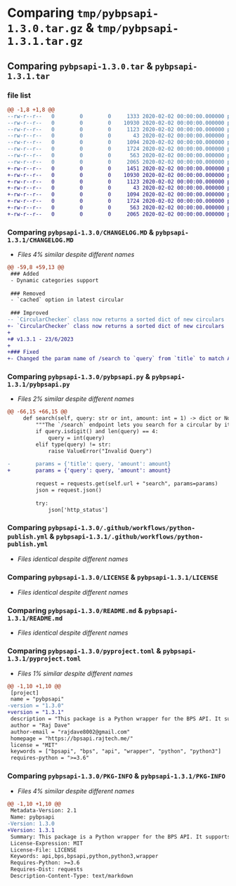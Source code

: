 # Comparing `tmp/pybpsapi-1.3.0.tar.gz` & `tmp/pybpsapi-1.3.1.tar.gz`

## Comparing `pybpsapi-1.3.0.tar` & `pybpsapi-1.3.1.tar`

### file list

```diff
@@ -1,8 +1,8 @@
--rw-r--r--   0        0        0     1333 2020-02-02 00:00:00.000000 pybpsapi-1.3.0/CHANGELOG.MD
--rw-r--r--   0        0        0    10930 2020-02-02 00:00:00.000000 pybpsapi-1.3.0/pybpsapi.py
--rw-r--r--   0        0        0     1123 2020-02-02 00:00:00.000000 pybpsapi-1.3.0/.github/workflows/python-publish.yml
--rw-r--r--   0        0        0       43 2020-02-02 00:00:00.000000 pybpsapi-1.3.0/.gitignore
--rw-r--r--   0        0        0     1094 2020-02-02 00:00:00.000000 pybpsapi-1.3.0/LICENSE
--rw-r--r--   0        0        0     1724 2020-02-02 00:00:00.000000 pybpsapi-1.3.0/README.md
--rw-r--r--   0        0        0      563 2020-02-02 00:00:00.000000 pybpsapi-1.3.0/pyproject.toml
--rw-r--r--   0        0        0     2065 2020-02-02 00:00:00.000000 pybpsapi-1.3.0/PKG-INFO
+-rw-r--r--   0        0        0     1451 2020-02-02 00:00:00.000000 pybpsapi-1.3.1/CHANGELOG.MD
+-rw-r--r--   0        0        0    10930 2020-02-02 00:00:00.000000 pybpsapi-1.3.1/pybpsapi.py
+-rw-r--r--   0        0        0     1123 2020-02-02 00:00:00.000000 pybpsapi-1.3.1/.github/workflows/python-publish.yml
+-rw-r--r--   0        0        0       43 2020-02-02 00:00:00.000000 pybpsapi-1.3.1/.gitignore
+-rw-r--r--   0        0        0     1094 2020-02-02 00:00:00.000000 pybpsapi-1.3.1/LICENSE
+-rw-r--r--   0        0        0     1724 2020-02-02 00:00:00.000000 pybpsapi-1.3.1/README.md
+-rw-r--r--   0        0        0      563 2020-02-02 00:00:00.000000 pybpsapi-1.3.1/pyproject.toml
+-rw-r--r--   0        0        0     2065 2020-02-02 00:00:00.000000 pybpsapi-1.3.1/PKG-INFO
```

### Comparing `pybpsapi-1.3.0/CHANGELOG.MD` & `pybpsapi-1.3.1/CHANGELOG.MD`

 * *Files 4% similar despite different names*

```diff
@@ -59,8 +59,13 @@
 ### Added
 - Dynamic categories support
 
 ### Removed
 - `cached` option in latest circular
 
 ### Improved
-- `CircularChecker` class now returns a sorted dict of new circulars
+- `CircularChecker` class now returns a sorted dict of new circulars
+
+# v1.3.1 - 23/6/2023
+
+### Fixed
+- Changed the param name of /search to `query` from `title` to match API change
```

### Comparing `pybpsapi-1.3.0/pybpsapi.py` & `pybpsapi-1.3.1/pybpsapi.py`

 * *Files 2% similar despite different names*

```diff
@@ -66,15 +66,15 @@
     def search(self, query: str or int, amount: int = 1) -> dict or None:
         """The `/search` endpoint lets you search for a circular by its name or ID"""
         if query.isdigit() and len(query) == 4:
             query = int(query)
         elif type(query) != str:
             raise ValueError("Invalid Query")
 
-        params = {'title': query, 'amount': amount}
+        params = {'query': query, 'amount': amount}
 
         request = requests.get(self.url + "search", params=params)
         json = request.json()
 
         try:
             json['http_status']
```

### Comparing `pybpsapi-1.3.0/.github/workflows/python-publish.yml` & `pybpsapi-1.3.1/.github/workflows/python-publish.yml`

 * *Files identical despite different names*

### Comparing `pybpsapi-1.3.0/LICENSE` & `pybpsapi-1.3.1/LICENSE`

 * *Files identical despite different names*

### Comparing `pybpsapi-1.3.0/README.md` & `pybpsapi-1.3.1/README.md`

 * *Files identical despite different names*

### Comparing `pybpsapi-1.3.0/pyproject.toml` & `pybpsapi-1.3.1/pyproject.toml`

 * *Files 1% similar despite different names*

```diff
@@ -1,10 +1,10 @@
 [project]
 name = "pybpsapi"
-version = "1.3.0"
+version = "1.3.1"
 description = "This package is a Python wrapper for the BPS API. It supports all the five endpoints of the API, and also contains a good circular-checking system."
 author = "Raj Dave"
 author-email = "rajdave8002@gmail.com"
 homepage = "https://bpsapi.rajtech.me/"
 license = "MIT"
 keywords = ["bpsapi", "bps", "api", "wrapper", "python", "python3"]
 requires-python = ">=3.6"
```

### Comparing `pybpsapi-1.3.0/PKG-INFO` & `pybpsapi-1.3.1/PKG-INFO`

 * *Files 4% similar despite different names*

```diff
@@ -1,10 +1,10 @@
 Metadata-Version: 2.1
 Name: pybpsapi
-Version: 1.3.0
+Version: 1.3.1
 Summary: This package is a Python wrapper for the BPS API. It supports all the five endpoints of the API, and also contains a good circular-checking system.
 License-Expression: MIT
 License-File: LICENSE
 Keywords: api,bps,bpsapi,python,python3,wrapper
 Requires-Python: >=3.6
 Requires-Dist: requests
 Description-Content-Type: text/markdown
```

